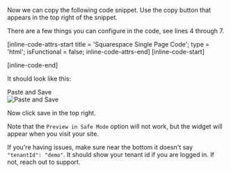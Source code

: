 Now we can copy the following code snippet. Use the copy button that appears in the top right of the snippet.

There are a few things you can configure in the code, see lines 4 through 7.

[inline-code-attrs-start title = 'Squarespace Single Page Code'; type = 'html'; isFunctional = false; inline-code-attrs-end]
[inline-code-start]
<script src="https://cdn.fastcomments.com/js/embed-v2.min.js"></script>
<script>
    (function () {
        const tenantId = 'demo'; // your account id
        const OPT_IN_NOTIFICATIONS = true; // should the user get email notifications for replies etc?
        const USE_SSO = true; // should we auto log the current user into the comments section?
        const LOGIN_REQUIRED = false; // a SquareSpace user session is required to comment

        function loadCommentsForUser(simpleSSO) {
            function tryLoad() {
                // try to load for different layouts
                let targetDiv = document.querySelector('.blog-item-comments-content');
                if (!targetDiv) {
                    const pageContainer = document.querySelector('#page.container');
                    if (!pageContainer) {
                        console.warn('FastComments Error - Page container not found, trying again.');
                        setTimeout(tryLoad, 500);
                        return;
                    }
                    const pageSection = document.createElement('section');
                    pageSection.classList.add('page-section', 'content-width-wide');
                    const contentWrapper = document.createElement('div');
                    contentWrapper.classList.add('content-wrapper');
                    const content = document.createElement('div');
                    content.classList.add('content');
                    const targetDiv = document.createElement('div');
                    pageContainer.appendChild(pageSection);
                    pageSection.appendChild(contentWrapper);
                    contentWrapper.appendChild(content);
                    content.appendChild(targetDiv);
                }
                window.FastCommentsUI(targetDiv, {
                    tenantId,
                    simpleSSO
                });
            }

            tryLoad();
        }
        
        if (!USE_SSO) {
            return loadCommentsForUser(LOGIN_REQUIRED ? null : undefined);
        }

        const cookieObject = document.cookie.split(';')
            .map(kv => kv.split('='))
            .map(kv => [kv[0].trim(), decodeURIComponent(kv[1])])
            .reduce((o, kv) => {
                o[kv[0]] = kv[1];
                return o;
            }, {});

        const rawSiteUserInfo = cookieObject["SiteUserInfo"];
        if (!rawSiteUserInfo) {
            return loadCommentsForUser(LOGIN_REQUIRED ? null : undefined);
        }
        const userSiteInfo = JSON.parse(rawSiteUserInfo);
        const userFirstName = userSiteInfo["firstName"];
        const userId = userSiteInfo["siteUserId"];
        const xsrf1 = cookieObject["crumb"];
        const xsrf2 = cookieObject["siteUserCrumb"];
        const profileURL = "/api/site-users/account/profile";
        const headers = {"x-csrf-token": xsrf1, "x-siteuser-xsrf-token": xsrf2};
        fetch(profileURL, {headers})
            .then(r => r.json())
            .then(j => {
                loadCommentsForUser({
                    id: userId,
                    username: `${userFirstName}.${j.name.lastName}`,
                    displayName: userFirstName,
                    email: j.email,
                    optedInNotifications: OPT_IN_NOTIFICATIONS,
                    optedInSubscriptionNotifications: OPT_IN_NOTIFICATIONS
                });
            });
    })();
</script>

[inline-code-end]

It should look like this:

<div class="screenshot white-bg">
    <div class="title">Paste and Save</div>
    <img class="screenshot-image" src="/images/installation-guides/squarespace-pages-specific-page-step-2-1-add-code-and-save.png" alt="Paste and Save" />
</div>

Now click save in the top right.

Note that the `Preview in Safe Mode` option will not work, but the widget will appear when you visit your site.

If you're having issues, make sure near the bottom it doesn't say `"tenantId": "demo"`. It should show your tenant id if you are logged in. If not, reach out to support.

